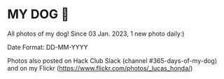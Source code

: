 # MY DOG :dog:
All photos of my dog!
Since 03 Jan. 2023, 1 new photo daily:)

Date Format: DD-MM-YYYY

Photos also posted on Hack Club Slack (channel #365-days-of-my-dog) and on my Flickr (https://www.flickr.com/photos/_lucas_honda/)
